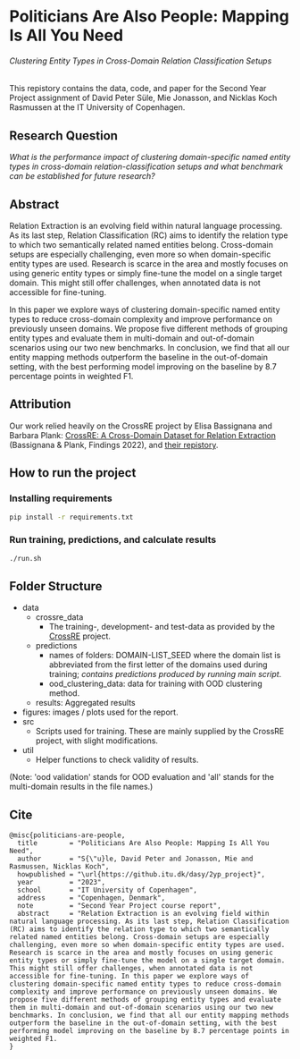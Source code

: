 # Politicians Are Also People: Mapping Is All You Need
###### Clustering Entity Types in Cross-Domain Relation Classification Setups
This repistory contains the data, code, and paper for the Second Year Project assignment of David Peter Süle, Mie Jonasson, and Nicklas Koch Rasmussen at the IT University of Copenhagen.

## Research Question
*What is the performance impact of clustering domain-specific named entity types in cross-domain relation-classification setups and what benchmark can be established for future research?*

## Abstract
Relation Extraction is an evolving field within natural language processing. As its last step, Relation Classification (RC) aims to identify the relation type to which two semantically related named entities belong. Cross-domain setups are especially challenging, even more so when domain-specific entity types are used. Research is scarce in the area and mostly focuses on using generic entity types or simply fine-tune the model on a single target domain. This might still offer challenges, 
when annotated data is not accessible for fine-tuning.

In this paper we explore ways of clustering domain-specific named entity types to reduce cross-domain complexity and improve performance on previously unseen domains. We propose five different methods of grouping entity types and evaluate them in multi-domain and out-of-domain scenarios using our two new benchmarks. In conclusion, we find that all our entity mapping methods outperform the baseline in the out-of-domain setting, with the best performing model improving on the baseline by $8.7$ percentage points in weighted F1.

## Attribution
Our work relied heavily on the CrossRE project by Elisa Bassignana and Barbara Plank: [CrossRE: A Cross-Domain Dataset for Relation Extraction](https://aclanthology.org/2022.findings-emnlp.263) (Bassignana & Plank, Findings 2022), and [their repistory](https://github.com/mainlp/CrossRE).


## How to run the project

### Installing requirements
```bash
pip install -r requirements.txt

```

### Run training, predictions, and calculate results
```bash
./run.sh
```

## Folder Structure
- data
    - crossre_data
        - The training-, development- and test-data as provided by the [CrossRE](https://github.com/mainlp/CrossRE) project.
    - predictions
        - names of folders: DOMAIN-LIST_SEED where the domain list is abbreviated from the first letter of the domains used during training; *contains predictions produced by running main script*.
        - ood_clustering_data: data for training with OOD clustering method.
    - results: Aggregated results
- figures: images / plots used for the report.
- src
    - Scripts used for training. These are mainly supplied by the CrossRE project, with slight modifications.
- util
    - Helper functions to check validity of results.

(Note: 'ood validation' stands for OOD evaluation and 'all' stands for the multi-domain results in the file names.)

## Cite
```
@misc{politicians-are-people,
  title        = "Politicians Are Also People: Mapping Is All You Need",
  author       = "S{\"u}le, David Peter and Jonasson, Mie and Rasmussen, Nicklas Koch",
  howpublished = "\url{https://github.itu.dk/dasy/2yp_project}",
  year         = "2023",
  school       = "IT University of Copenhagen",
  address      = "Copenhagen, Denmark",
  note         = "Second Year Project course report",
  abstract     = "Relation Extraction is an evolving field within natural language processing. As its last step, Relation Classification (RC) aims to identify the relation type to which two semantically related named entities belong. Cross-domain setups are especially challenging, even more so when domain-specific entity types are used. Research is scarce in the area and mostly focuses on using generic entity types or simply fine-tune the model on a single target domain. This might still offer challenges, when annotated data is not accessible for fine-tuning. In this paper we explore ways of clustering domain-specific named entity types to reduce cross-domain complexity and improve performance on previously unseen domains. We propose five different methods of grouping entity types and evaluate them in multi-domain and out-of-domain scenarios using our two new benchmarks. In conclusion, we find that all our entity mapping methods outperform the baseline in the out-of-domain setting, with the best performing model improving on the baseline by 8.7 percentage points in weighted F1.
}
```
